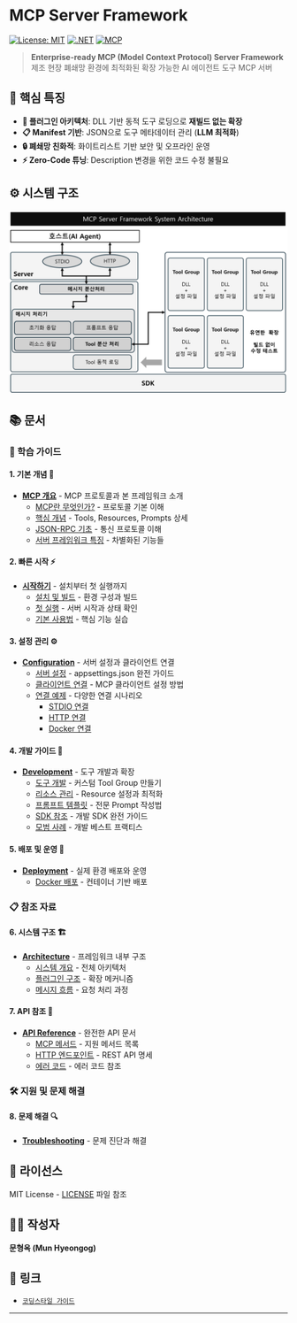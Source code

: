 # MCP Server Framework

[![License: MIT](https://img.shields.io/badge/License-MIT-yellow.svg)](https://opensource.org/licenses/MIT)
[![.NET](https://img.shields.io/badge/.NET-8.0-blue.svg)](https://dotnet.microsoft.com/)
[![MCP](https://img.shields.io/badge/MCP-1.0-green.svg)](https://modelcontextprotocol.io/)


> **Enterprise-ready MCP (Model Context Protocol) Server Framework**  
> 제조 현장 폐쇄망 환경에 최적화된 확장 가능한 AI 에이전트 도구 MCP 서버

## 🎯 핵심 특징

- **🔌 플러그인 아키텍처**: DLL 기반 동적 도구 로딩으로 **재빌드 없는 확장**
- **📋 Manifest 기반**: JSON으로 도구 메타데이터 관리 (**LLM 최적화**)
- **🔒 폐쇄망 친화적**: 화이트리스트 기반 보안 및 오프라인 운영
- **⚡ Zero-Code 튜닝**: Description 변경을 위한 코드 수정 불필요

## ⚙️ 시스템 구조

![시스템구조](docs/image/system-architecture.png)


## 📚 문서

### **📖 학습 가이드**

#### **1. 기본 개념** 🧠
- **[MCP 개요](./docs/01-fundamental/README.md)** - MCP 프로토콜과 본 프레임워크 소개
  - [MCP란 무엇인가?](./docs/01-fundamental/what-is-mcp.md) - 프로토콜 기본 이해
  - [핵심 개념](./docs/01-fundamental/mcp-concepts.md) - Tools, Resources, Prompts 상세
  - [JSON-RPC 기초](./docs/01-fundamental/json-rpc-basics.md) - 통신 프로토콜 이해
  - [서버 프레임워크 특징](./docs/01-fundamental/server-overview.md) - 차별화된 기능들

#### **2. 빠른 시작** ⚡
- **[시작하기](./docs/02-getting-started/README.md)** - 설치부터 첫 실행까지
  - [설치 및 빌드](./docs/02-getting-started/installation.md) - 환경 구성과 빌드
  - [첫 실행](./docs/02-getting-started/first-run.md) - 서버 시작과 상태 확인
  - [기본 사용법](./docs/02-getting-started/basic-usage.md) - 핵심 기능 실습

#### **3. 설정 관리** ⚙️
- **[Configuration](./docs/03-configuration/README.md)** - 서버 설정과 클라이언트 연결
  - [서버 설정](./docs/03-configuration/server-config.md) - appsettings.json 완전 가이드
  - [클라이언트 연결](./docs/03-configuration/client-connection.md) - MCP 클라이언트 설정 방법
  - [연결 예제](./docs/03-configuration/connection-examples/) - 다양한 연결 시나리오
    - [STDIO 연결](./docs/03-configuration/connection-examples/stdio-connection.md)
    - [HTTP 연결](./docs/03-configuration/connection-examples/http-connection.md)
    - [Docker 연결](./docs/03-configuration/connection-examples/docker-connection.md)

#### **4. 개발 가이드** 🔧
- **[Development](./docs/04-development/README.md)** - 도구 개발과 확장
  - [도구 개발](./docs/04-development/tool-development.md) - 커스텀 Tool Group 만들기
  - [리소스 관리](./docs/04-development/resource-management.md) - Resource 설정과 최적화
  - [프롬프트 템플릿](./docs/04-development/prompt-templates.md) - 전문 Prompt 작성법
  - [SDK 참조](./docs/04-development/sdk-reference.md) - 개발 SDK 완전 가이드
  - [모범 사례](./docs/04-development/best-practices.md) - 개발 베스트 프랙티스

#### **5. 배포 및 운영** 🚀
- **[Deployment](./docs/05-deployment/README.md)** - 실제 환경 배포와 운영
  - [Docker 배포](./docs/05-deployment/docker-release.md) - 컨테이너 기반 배포

### **📋 참조 자료**

#### **6. 시스템 구조** 🏗️
- **[Architecture](./docs/06-architecture/README.md)** - 프레임워크 내부 구조
  - [시스템 개요](./docs/06-architecture/system-overview.md) - 전체 아키텍처
  - [플러그인 구조](./docs/06-architecture/plugin-architecture.md) - 확장 메커니즘
  - [메시지 흐름](./docs/06-architecture/message-flow.md) - 요청 처리 과정

#### **7. API 참조** 📖
- **[API Reference](./docs/07-api/README.md)** - 완전한 API 문서
  - [MCP 메서드](./docs/07-api/mcp-methods.md) - 지원 메서드 목록
  - [HTTP 엔드포인트](./docs/07-api/endpoints.md) - REST API 명세
  - [에러 코드](./docs/07-api/error-codes.md) - 에러 코드 참조

### **🛠️ 지원 및 문제 해결**

#### **8. 문제 해결** 🔍
- **[Troubleshooting](./docs/09-troubleshooting/README.md)** - 문제 진단과 해결



## 📄 라이선스

MIT License - [LICENSE](LICENSE) 파일 참조

## 👨‍💻 작성자

**문형옥 (Mun Hyeongog)** 

## 🔗 링크 

- [`코딩스타일 가이드`](https://google.github.io/styleguide/csharp-style.html)

---
